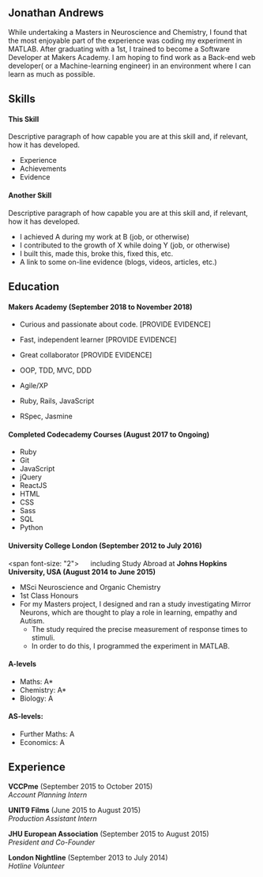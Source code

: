 ## Jonathan Andrews

While undertaking a Masters in Neuroscience and Chemistry, I found that the most enjoyable part of the experience was coding my experiment in MATLAB. After graduating with a 1st, I trained to become a Software Developer at Makers Academy. I am hoping to find work as a Back-end web developer( or a Machine-learning engineer) in an environment where I can learn as much as possible.

## Skills

#### This Skill

Descriptive paragraph of how capable you are at this skill and, if relevant, how it has developed.

- Experience
- Achievements
- Evidence

#### Another Skill

Descriptive paragraph of how capable you are at this skill and, if relevant, how it has developed.

- I achieved A during my work at B (job, or otherwise)
- I contributed to the growth of X while doing Y (job, or otherwise)
- I built this, made this, broke this, fixed this, etc.
- A link to some on-line evidence (blogs, videos, articles, etc.)

## Education

#### Makers Academy (September 2018 to November 2018)

- Curious and passionate about code. [PROVIDE EVIDENCE]
- Fast, independent learner [PROVIDE EVIDENCE]
- Great collaborator [PROVIDE EVIDENCE]

- OOP, TDD, MVC, DDD
- Agile/XP
- Ruby, Rails, JavaScript
- RSpec, Jasmine

#### Completed Codecademy Courses (August 2017 to Ongoing)

- Ruby
- Git
- JavaScript
- jQuery
- ReactJS
- HTML
- CSS
- Sass
- SQL
- Python

#### University College London (September 2012 to July 2016)
<span font-size: "2">&nbsp;&nbsp;&nbsp;&nbsp;&nbsp;&nbsp;including Study Abroad at **Johns Hopkins University, USA (August 2014 to June 2015)**</span>

- MSci Neuroscience and Organic Chemistry
- 1st Class Honours
- For my Masters project, I designed and ran a study investigating Mirror Neurons, which are thought to play a role in learning, empathy and Autism.
  - The study required the precise measurement of response times to stimuli.
  - In order to do this, I programmed the experiment in MATLAB.

#### A-levels

- Maths: A*
- Chemistry: A*
- Biology: A

#### AS-levels:

- Further Maths: A
- Economics: A

## Experience

**VCCPme** (September 2015 to October 2015)    
*Account Planning Intern*

**UNIT9 Films** (June 2015 to August 2015)   
*Production Assistant Intern*

**JHU European Association** (September 2015 to August 2015)   
*President and Co-Founder*

**London Nightline** (September 2013 to July 2014)   
*Hotline Volunteer*
